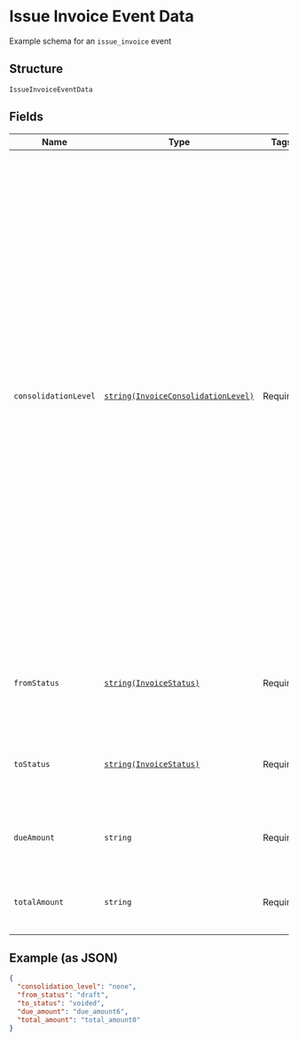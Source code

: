 
# Issue Invoice Event Data

Example schema for an `issue_invoice` event

## Structure

`IssueInvoiceEventData`

## Fields

| Name | Type | Tags | Description | Getter | Setter |
|  --- | --- | --- | --- | --- | --- |
| `consolidationLevel` | [`string(InvoiceConsolidationLevel)`](../../doc/models/invoice-consolidation-level.md) | Required | Consolidation level of the invoice, which is applicable to invoice consolidation.  It will hold one of the following values:<br><br>* "none": A normal invoice with no consolidation.<br>* "child": An invoice segment which has been combined into a consolidated invoice.<br>* "parent": A consolidated invoice, whose contents are composed of invoice segments.<br><br>"Parent" invoices do not have lines of their own, but they have subtotals and totals which aggregate the member invoice segments.<br><br>See also the [invoice consolidation documentation](https://maxio.zendesk.com/hc/en-us/articles/24252269909389-Invoice-Consolidation). | getConsolidationLevel(): string | setConsolidationLevel(string consolidationLevel): void |
| `fromStatus` | [`string(InvoiceStatus)`](../../doc/models/invoice-status.md) | Required | The status of the invoice before event occurrence. See [Invoice Statuses](https://maxio.zendesk.com/hc/en-us/articles/24252287829645-Advanced-Billing-Invoices-Overview#invoice-statuses) for more. | getFromStatus(): string | setFromStatus(string fromStatus): void |
| `toStatus` | [`string(InvoiceStatus)`](../../doc/models/invoice-status.md) | Required | The status of the invoice after event occurrence. See [Invoice Statuses](https://maxio.zendesk.com/hc/en-us/articles/24252287829645-Advanced-Billing-Invoices-Overview#invoice-statuses) for more. | getToStatus(): string | setToStatus(string toStatus): void |
| `dueAmount` | `string` | Required | Amount due on the invoice, which is `total_amount - credit_amount - paid_amount`. | getDueAmount(): string | setDueAmount(string dueAmount): void |
| `totalAmount` | `string` | Required | The invoice total, which is `subtotal_amount - discount_amount + tax_amount`.' | getTotalAmount(): string | setTotalAmount(string totalAmount): void |

## Example (as JSON)

```json
{
  "consolidation_level": "none",
  "from_status": "draft",
  "to_status": "voided",
  "due_amount": "due_amount6",
  "total_amount": "total_amount0"
}
```

